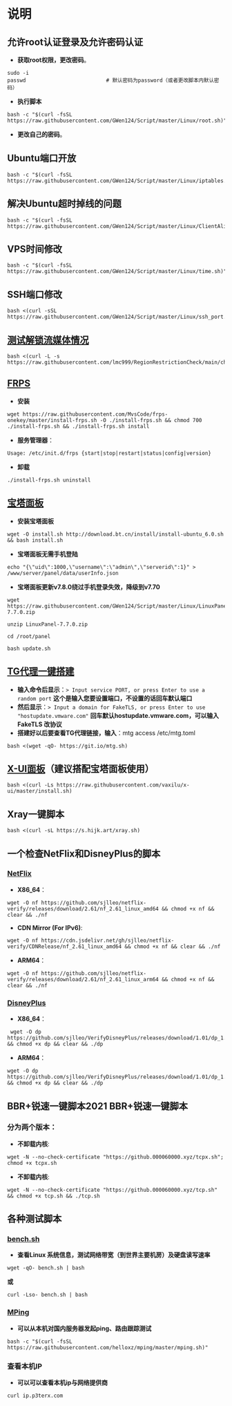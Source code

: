 # 说明

## 允许root认证登录及允许密码认证
- **获取root权限，更改密码**。
```shell
sudo -i
passwd							# 默认密码为password（或者更改脚本内默认密码）
```
- **执行脚本**
```shell
bash -c "$(curl -fsSL https://raw.githubusercontent.com/GWen124/Script/master/Linux/root.sh)"
```
- **更改自己的密码**。


## Ubuntu端口开放 
```shell
bash -c "$(curl -fsSL https://raw.githubusercontent.com/GWen124/Script/master/Linux/iptables.sh)"
```

## 解决Ubuntu超时掉线的问题 
```shell
bash -c "$(curl -fsSL https://raw.githubusercontent.com/GWen124/Script/master/Linux/ClientAliveInterval.sh)"
```

## VPS时间修改
```shell
bash -c "$(curl -fsSL https://raw.githubusercontent.com/GWen124/Script/master/Linux/time.sh)"
```

## SSH端口修改
```shell
bash <(curl -sSL https://raw.githubusercontent.com/GWen124/Script/master/Linux/ssh_port.sh)
```

## [测试解锁流媒体情况](https://github.com/lmc999/RegionRestrictionCheck)
```shell
bash <(curl -L -s https://raw.githubusercontent.com/lmc999/RegionRestrictionCheck/main/check.sh)
```

## [FRPS](https://github.com/MvsCode/frps-onekey)
- **安装**
```shell
wget https://raw.githubusercontent.com/MvsCode/frps-onekey/master/install-frps.sh -O ./install-frps.sh && chmod 700 ./install-frps.sh && ./install-frps.sh install
```

- **服务管理器**：
```
Usage: /etc/init.d/frps {start|stop|restart|status|config|version}
```

- **卸载**
```shell
./install-frps.sh uninstall
```

## [宝塔面板](https://github.com/aaPanel/BaoTa)
- **安装宝塔面板**
```shell
wget -O install.sh http://download.bt.cn/install/install-ubuntu_6.0.sh && bash install.sh
```
- **宝塔面板无需手机登陆**
```shell
echo "{\"uid\":1000,\"username\":\"admin\",\"serverid\":1}" > /www/server/panel/data/userInfo.json
```
- **宝塔面板更新v7.8.0绕过手机登录失效，降级到v7.70**
```shell
wget https://raw.githubusercontent.com/GWen124/Script/master/Linux/LinuxPanel-7.7.0.zip
```
```shell
unzip LinuxPanel-7.7.0.zip
```
```shell
cd /root/panel
```
```shell
bash update.sh
```

## [TG代理一键搭建](https://github.com/cutelua/mtg-dist)
- **输入命令后显示**：`> Input service PORT, or press Enter to use a random port` **这个是输入您要设置端口，不设置的话回车默认端口**
- **然后显示**：`> Input a domain for FakeTLS, or press Enter to use "hostupdate.vmware.com"` **回车默认hostupdate.vmware.com，可以输入 FakeTLS 改协议**
- **搭建好以后要查看TG代理链接，输入**：mtg access /etc/mtg.toml
```shell
bash <(wget -qO- https://git.io/mtg.sh)
```

## [X-UI面板](https://github.com/vaxilu/x-ui)（建议搭配宝塔面板使用）
```shell
bash <(curl -Ls https://raw.githubusercontent.com/vaxilu/x-ui/master/install.sh)
```
## Xray一键脚本
```shell
bash <(curl -sL https://s.hijk.art/xray.sh)
```

## 一个检查NetFlix和DisneyPlus的脚本
### [NetFlix](https://github.com/sjlleo/netflix-verify)
- **X86_64**：
```shell
wget -O nf https://github.com/sjlleo/netflix-verify/releases/download/2.61/nf_2.61_linux_amd64 && chmod +x nf && clear && ./nf
```
- **CDN Mirror (For IPv6)**:
```shell
wget -O nf https://cdn.jsdelivr.net/gh/sjlleo/netflix-verify/CDNRelease/nf_2.61_linux_amd64 && chmod +x nf && clear && ./nf
```
- **ARM64**：
```shell
wget -O nf https://github.com/sjlleo/netflix-verify/releases/download/2.61/nf_2.61_linux_arm64 && chmod +x nf && clear && ./nf
```
### [DisneyPlus](https://github.com/sjlleo/VerifyDisneyPlus)
- **X86_64**：
```shell
 wget -O dp https://github.com/sjlleo/VerifyDisneyPlus/releases/download/1.01/dp_1.01_linux_amd64 && chmod +x dp && clear && ./dp
```
- **ARM64**：
```shell
wget -O dp https://github.com/sjlleo/VerifyDisneyPlus/releases/download/1.01/dp_1.01_linux_arm64 && chmod +x dp && clear && ./dp
```

## BBR+锐速一键脚本2021 BBR+锐速一键脚本
### 分为两个版本：
- **不卸载内核**:
```shell
wget -N --no-check-certificate "https://github.000060000.xyz/tcpx.sh"; chmod +x tcpx.sh
```
- **不卸载内核**:
```shell
wget -N --no-check-certificate "https://github.000060000.xyz/tcp.sh" && chmod +x tcp.sh && ./tcp.sh
```

## 各种测试脚本
### [bench.sh](https://github.com/teddysun/across)
- **查看Linux 系统信息，测试网络带宽（到世界主要机房）及硬盘读写速率**
```shell
wget -qO- bench.sh | bash
```
**或**
```shell
curl -Lso- bench.sh | bash
```
### [MPing](https://github.com/helloxz/mping)
- **可以从本机对国内服务器发起ping、路由跟踪测试**
```shell
bash -c "$(curl -fsSL https://raw.githubusercontent.com/helloxz/mping/master/mping.sh)"
```

### 查看本机IP
- **可以可以查看本机ip与网络提供商**
```shell
curl ip.p3terx.com
```